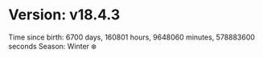# Version: v18.4.3
Time since birth: 6700 days, 160801 hours, 9648060 minutes, 578883600 seconds
Season: Winter ❄️

